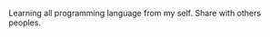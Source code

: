 <!---
Self leaning it mode.
--->
Learning all programming language from my self. Share with others peoples.  
